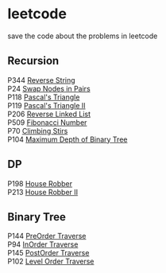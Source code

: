 # leetcode  
save the code about the problems in leetcode
## Recursion  
P344 [Reverse String](https://leetcode.com/problems/reverse-string/)  
P24  [Swap Nodes in Pairs](https://leetcode.com/problems/swap-nodes-in-pairs/)  
P118 [Pascal's Triangle](https://leetcode.com/problems/pascals-triangle/)  
P119 [Pascal's Triangle Ⅱ](https://leetcode.com/problems/pascals-triangle-ii/)  
P206 [Reverse Linked List](https://leetcode.com/problems/reverse-linked-list/)  
P509 [Fibonacci Number](https://leetcode.com/problems/fibonacci-number/)  
P70  [Climbing Stirs](https://leetcode.com/problems/climbing-stairs/)  
P104 [Maximum Depth of Binary Tree](https://leetcode.com/problems/maximum-depth-of-binary-tree/)

## DP 
P198 [House Robber](https://leetcode.com/problems/house-robber/)  
P213 [House Robber II](https://leetcode.com/problems/house-robber-ii/)

## Binary Tree
P144 [PreOrder Traverse](https://leetcode.com/problems/binary-tree-preorder-traversal/)  
P94  [InOrder Traverse](https://leetcode.com/problems/binary-tree-inorder-traversal/)  
P145 [PostOrder Traverse](https://leetcode.com/problems/binary-tree-postorder-traversal/)  
P102 [Level Order Traverse](https://leetcode.com/problems/binary-tree-level-order-traversal/)  
